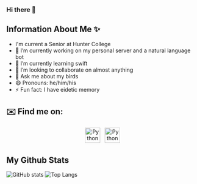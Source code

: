 ### Hi there 👋

<!--
**GhazanfarShahbaz/GhazanfarShahbaz** is a ✨ _special_ ✨ repository because its `README.md` (this file) appears on your GitHub profile.

Here are some ideas to get you started:
-->

## Information About Me ✨
- I'm current a Senior at Hunter College 
- 🔭 I’m currently working on my personal server and a natural language bot
- 🌱 I’m currently learning swift 
- 👯 I’m looking to collaborate on almost anything
- 💬 Ask me about my birds
- 😄 Pronouns: he/him/his
- ⚡ Fun fact: I have eidetic memory


## ✉️ Find me on:

<p align="center">
    <a href="https://www.linkedin.com/in/ghazanfarshahbaz/" target="_blank" rel="noopener noreferrer"> <img src="https://cdn.jsdelivr.net/npm/simple-icons@v3/icons/linkedin.svg" alt="Python" height="40" style="vertical-align:top; margin:4px"></a>
    <a href="mailto:ghazanfarshahbaz2409@gmail.com"> <img src="https://cdn.jsdelivr.net/npm/simple-icons@v3/icons/gmail.svg" alt="Python" height="40" style="vertical-align:top; margin:4px"></a>
</p>


## My Github Stats
![GitHub stats](https://github-readme-stats.vercel.app/api?username=GhazanfarShahbaz&show_icons=true&theme=dark)
![Top Langs](https://github-readme-stats.vercel.app/api/top-langs/?username=GhazanfarShahbaz&theme=dark)

<!-- Themes:
https://github.com/anuraghazra/github-readme-stats/blob/master/themes/README.md -->